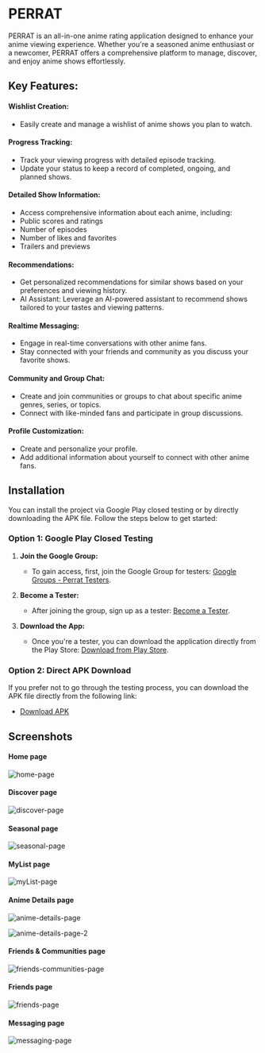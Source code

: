 
# PERRAT

PERRAT is an all-in-one anime rating application designed to enhance your anime viewing experience. Whether you're a seasoned anime enthusiast or a newcomer, PERRAT offers a comprehensive platform to manage, discover, and enjoy anime shows effortlessly.


## Key Features:

 #### Wishlist Creation:
- Easily create and manage a wishlist of anime shows you plan to watch.

 #### Progress Tracking:
- Track your viewing progress with detailed episode tracking.
- Update your status to keep a record of completed, ongoing, and planned shows.

 #### Detailed Show Information:
- Access comprehensive information about each anime, including:
- Public scores and ratings
- Number of episodes
- Number of likes and favorites
- Trailers and previews

 #### Recommendations:
- Get personalized recommendations for similar shows based on your preferences and viewing history.
- AI Assistant: Leverage an AI-powered assistant to recommend shows tailored to your tastes and viewing patterns.

 #### Realtime Messaging:
- Engage in real-time conversations with other anime fans.
- Stay connected with your friends and community as you discuss your favorite shows.

 #### Community and Group Chat:
- Create and join communities or groups to chat about specific anime genres, series, or topics.
- Connect with like-minded fans and participate in group discussions.

 #### Profile Customization:
- Create and personalize your profile.
- Add additional information about yourself to connect with other anime fans.


## Installation

You can install the project via Google Play closed testing or by directly downloading the APK file. Follow the steps below to get started:

### Option 1: Google Play Closed Testing

1. **Join the Google Group:**
   - To gain access, first, join the Google Group for testers: [Google Groups - Perrat Testers](https://groups.google.com/u/0/g/perrat-testers).

2. **Become a Tester:**
   - After joining the group, sign up as a tester: [Become a Tester](https://play.google.com/apps/testing/com.kh_ab.per_rat).

3. **Download the App:**
   - Once you're a tester, you can download the application directly from the Play Store: [Download from Play Store](https://play.google.com/store/apps/details?id=com.kh_ab.per_rat).

### Option 2: Direct APK Download

If you prefer not to go through the testing process, you can download the APK file directly from the following link:

- [Download APK](https://mega.nz/file/UDtiySAa#OCi2-Kc2uP_LRpz-WPXQGcmmPUrIX67OLo9k-Syy8Vc)



    
## Screenshots

#### Home page

![home-page](https://github.com/user-attachments/assets/c1ec32eb-0f49-40af-be6f-b88c145aed1c)

#### Discover page

![discover-page](https://github.com/user-attachments/assets/ae811bcd-2d50-4046-a5bb-40c189d0a556)

#### Seasonal page

![seasonal-page](https://github.com/user-attachments/assets/22ee5b40-d8b4-4322-ae04-b9dc45f53831)

#### MyList page

![myList-page](https://github.com/user-attachments/assets/d29f6a75-78f0-43c9-848f-e5cad68e65a4)

#### Anime Details page

![anime-details-page](https://github.com/user-attachments/assets/074fe1a6-a156-49aa-bcf2-e198335124d2)

![anime-details-page-2](https://github.com/user-attachments/assets/0a23e355-01ee-4438-8318-cd7bed1056d9)

#### Friends & Communities page

![friends-communities-page](https://github.com/user-attachments/assets/48ced705-ad45-45ab-b4ee-a806df914110)

#### Friends page

![friends-page](https://github.com/user-attachments/assets/8f697948-0785-4559-98aa-af4a63490946)

#### Messaging page

![messaging-page](https://github.com/user-attachments/assets/44382985-4c04-46e1-9b6d-27130afdc1e7)







